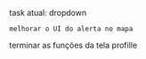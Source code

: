
task atual: 
    dropdown



    melhorar o UI do alerta no mapa
terminar as funções da tela profille
